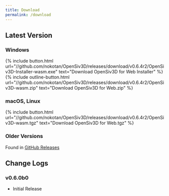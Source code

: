 ```yaml
---
title: Download
permalink: /download
---
```


## Latest Version

### Windows

{% include button.html url="//github.com/nokotan/OpenSiv3D/releases/download/v0.6.4r2/OpenSiv3D-Installer-wasm.exe" text="Download OpenSiv3D for Web Installer" %}
{% include outline-button.html url="//github.com/nokotan/OpenSiv3D/releases/download/v0.6.4r2/OpenSiv3D-wasm.zip" text="Download OpenSiv3D for Web.zip" %}

### macOS, Linux

{% include button.html url="//github.com/nokotan/OpenSiv3D/releases/download/v0.6.4r2/OpenSiv3D-wasm.tgz" text="Download OpenSiv3D for Web.tgz" %}

### Older Versions

Found in [GitHub Releases](https://github.com/nokotan/OpenSiv3D/releases)

## Change Logs

### v0.6.0b0

* Initial Release
